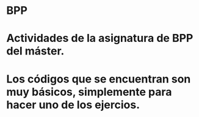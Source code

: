 # BPP
# Actividades de la asignatura de BPP del máster. 
# Los códigos que se encuentran son muy básicos, simplemente para hacer uno de los ejercios.
